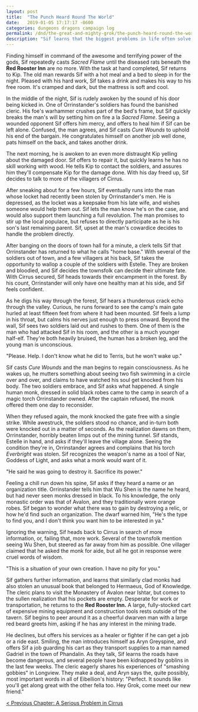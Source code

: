 ```yaml
---
layout: post
title:  "The Punch Heard Round The World"
date:   2019-01-05 17:17:17 -0600
categories: dungeons dragons campaign log
permalink: /dnd/the-great-and-mighty-grok/the-punch-heard-round-the-world
description: "Sif learns that the biggest problems in life often solve themselves"
---
```


Finding himself in command of the awesome and terrifying power of the gods, Sif repeatedly casts *Sacred Flame* until the diseased rats beneath the **Red Rooster Inn** are no more.
With the task at hand completed, Sif returns to Kip.
The old man rewards Sif with a hot meal and a bed to sleep in for the night.
Pleased with his hard work, Sif takes a drink and makes his way to his free room.
It's cramped and dark, but the mattress is soft and cool.

In the middle of the night, Sif is rudely awoken by the sound of his door being kicked in.
One of Orrinstander's soldiers has found the banished cleric.
His foe's warhammer crushes part of the bed's frame, but Sif quickly breaks the man's will by setting him on fire a la *Sacred Flame*.
Seeing a wounded opponent Sif offers him mercy, and offers to heal him if Sif can be left alone.
Confused, the man agrees, and Sif casts *Cure Wounds* to uphold his end of the bargain.
He congratulates himself on another job well done, pats himself on the back, and takes another drink.

The next morning, he is awoken to an even more distraught Kip yelling about the damaged door.
Sif offers to repair it, but quickly learns he has no skill working with wood.
He tells Kip to contact the soldiers, and assures him they'll compensate Kip for the damage done.
With his day freed up, Sif decides to talk to more of the villagers of Cirrus.

After sneaking about for a few hours, Sif eventually runs into the man whose locket had recently been stolen by Orrinstander's men.
He is depressed, as the locket was a keepsake from his late wife, and wishes someone would help them out.
Sif lets the man know he's on the case, and would also support them launching a full revolution.
The man promises to stir up the local populace, but refuses to directly participate as he is his son's last remaining parent.
Sif, upset at the man's cowardice decides to handle the problem directly.

After banging on the doors of town hall for a minute, a clerk tells Sif that Orrinstander has returned to what he calls "home base."
With several of the soldiers out of town, and a few villagers at his back, Sif takes the opportunity to wallop a couple of the soldiers with Estelle.
They are broken and bloodied, and Sif decides the townsfolk can decide their ultimate fate.
With Cirrus secured, Sif heads towards their encampment in the forest.
By his count, Orrinstander will only have one healthy man at his side, and Sif feels confident.

As he digs his way through the forest, Sif hears a thunderous crack echo through the valley.
Curious, he runs forward to see the camp's main gate hurled at least fifteen feet from where it had been mounted.
Sif feels a lump in his throat, but calms his nerves just enough to press onward.
Beyond the wall, Sif sees two soldiers laid out and rushes to them.
One of them is the man who had attacked Sif in his room, and the other is a much younger half-elf.
They're both heavily bruised, the human has a broken leg, and the young man is unconscious.

"Please. Help. I don't know what he did to Terris, but he won't wake up."

Sif casts *Cure Wounds* and the man begins to regain consciousness.
As he wakes up, he mutters something about seeing two fish swimming in a circle over and over, and claims to have watched his soul get knocked from his body.
The two soldiers embrace, and Sif asks what happened.
A single human monk, dressed in solid black robes came to the camp in search of a magic torch Orrinstander owned.
After the captain refused, the monk offered them one day to reconsider.

When they refused again, the monk knocked the gate free with a single strike.
While awestruck, the soldiers stood no chance, and in-turn both were knocked out in a matter of seconds.
As the realization dawns on them, Orrinstander, horribly beaten limps out of the mining tunnel.
Sif stands, Estelle in hand, and asks if they'll leave the village alone.
Seeing the condition they're in, Orrinstander agrees and complains that his torch *Everbright* was stolen.
Sif recognizes the weapon's name as a tool of Nar, Goddess of Light, and asks what a monk would want of it.

"He said he was going to destroy it. Sacrifice its power."

Feeling a chill run down his spine, Sif asks if they heard a name or an organization title.
Orrinstander tells him that Wu Shen is the name he heard, but had never seen monks dressed in black.
To his knowledge, the only monastic order was that of Avalon, and they traditionally wore orange robes.
Sif began to wonder what there was to gain by destroying a relic, or how he'd find such an organization.
The dwarf warned him, "He's the type to find you, and I don't think you want him to be interested in ya."

Ignoring the warning, Sif heads back to Cirrus in search of more information, or, failing that, more work.
Several of the townsfolk mention seeing Wu Shen, but steered as far away from him as possible.
One villager claimed that he asked the monk for aide, but all he got in response were cruel words of wisdom.

"This is a situation of your own creation. I have no pity for you."

Sif gathers further information, and learns that similarly clad monks had also stolen an unusual book that belonged to Hermaeus, God of Knowledge.
The cleric plans to visit the Monastery of Avalon near Ishtar, but comes to the sullen realization that his pockets are empty.
Desperate for work or transportation, he returns to the **Red Rooster Inn.**
A large, fully-stocked cart of expensive mining equipment and construction tools rests outside of the tavern.
Sif begins to peer around it as a cheerful dwarven man with a large red beard greets him, asking if he has any interest in the mining trade.

He declines, but offers his services as a healer or fighter if he can get a job or a ride east.
Smiling, the man introduces himself as Aryn Greyspine, and offers Sif a job guarding his cart as they transport supplies to a man named Gadriel in the town of Phandalin.
As they talk, Sif learns the roads have become dangerous, and several people have been kidnapped by goblins in the last few weeks.
The cleric eagerly shares his experiences of "smashing gobbies" in Longview.
They make a deal, and Aryn says the, quite possibly, most important words in all of Eibellion's history:
"Perfect. It sounds like you'll get along great with the other fella too. Hey Grok, come meet our new friend."

[< Previous Chapter: A Serious Problem in Cirrus](/dnd/the-great-and-mighty-grok/a-serious-problem-in-cirrus)
